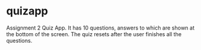 # quizapp

Assignment 2 Quiz App. It has 10 questions, answers to which are shown at the bottom of the screen. The quiz resets after the user finishes all the questions.
